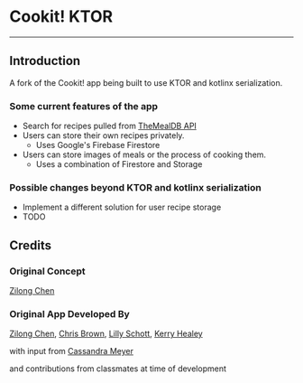 # Cookit! KTOR

---

## Introduction

A fork of the Cookit! app being built to use KTOR and kotlinx serialization.

### Some current features of the app

* Search for recipes pulled from [TheMealDB API](https://www.themealdb.com/api.php)
* Users can store their own recipes privately.
  * Uses Google's Firebase Firestore
* Users can store images of meals or the process of cooking them.
  * Uses a combination of Firestore and Storage

### Possible changes beyond KTOR and kotlinx serialization

* Implement a different solution for user recipe storage
* TODO


## Credits

### Original Concept
[Zilong Chen](https://github.com/ZLongC)

### Original App Developed By
[Zilong Chen](https://github.com/ZLongC), [Chris Brown](https://github.com/ccbrowndev), [Lilly Schott](schottlw), [Kerry Healey](healeyke)

with input from
[Cassandra Meyer](meyer2c9)

and contributions from classmates at time of development
